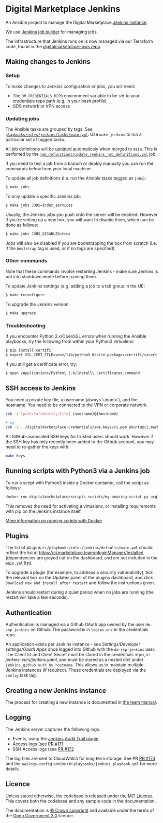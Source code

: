 # Digital Marketplace Jenkins

An Ansible project to manage the Digital Marketplace [Jenkins instance](https://ci.marketplace.team/).

We use [Jenkins job builder](https://jenkins-job-builder.readthedocs.org/en/latest/index.html) for managing jobs.

The infrastructure that Jenkins runs on is now managed via our Terraform code, found in the [digitalmarketplace-aws
repo](https://github.com/alphagov/digitalmarketplace-aws/tree/master/terraform/modules/jenkins).

## Making changes to Jenkins

### Setup

To make changes to Jenkins configuration or jobs, you will need:

 * The `DM_CREDENTIALS_REPO` environment variable to be set to your credentials repo path (e.g. in your bash profile)
 * GDS network or VPN access

### Updating jobs

The Ansible tasks are grouped by tags. See [`playbooks/roles/jenkins/tasks/main.yml`](playbooks/roles/jenkins/tasks/main.yml). Use `make jenkins` to run a particular set of tagged tasks.

All job definitions will be updated automaticaly when merged to `main`. This is perfomed by the [`job_definitions/update_jenkins_job_definitions.yml`](job_definitions/update_jenkins_job_definitions.yml) job.

If you need to test a job from a branch or deploy manually you can run the commands below from your local machine:

To update all job definitions (i.e. run the Ansible tasks tagged as `jobs`):
```bash
$ make jobs
```

To only update a specific Jenkins job:
```bash
$ make jobs JOBS=index_services
```

Usually, the Jenkins jobs you push onto the server will be enabled. However if you're setting up a new box, you will
want to disable them, which can be done as follows:
```bash
$ make jobs JOBS_DISABLED=true
```

Jobs will also be disabled if you are bootstrapping the box from scratch (i.e. if the `bootstrap`
tag is used, or if no tags are specified).

### Other commands

Note that these commands involve restarting Jenkins - make sure Jenkins is put into shutdown mode
before running them.

To update Jenkins settings (e.g. adding a job to a tab group in the UI):
```bash
$ make reconfigure
```

To upgrade the Jenkins version:
```bash
$ make upgrade
```

### Troubleshooting

If you encounter Python 3.x/OpenSSL errors when running the Ansible playbooks, try the following from within your Python3 virtualenv:

```bash
$ pip install certifi
$ export SSL_CERT_FILE=venv/lib/python3.6/site-packages/certifi/cacert.pem
```

If you still get a certificate error, try:

```bash
$ open /Applications/Python\ 3.6/Install\ Certificates.command
```

## SSH access to Jenkins

You need a private key file, a username (always 'ubuntu'), and the hostname. You need to be connected to the VPN or corporate network.

```bash
ssh -i [path/to/identity/file] {username}@{hostname}

# eg
ssh -i ../digitalmarketplace-credentials/aws-keys/ci.pem ubuntu@ci.marketplace.team
```

All GitHub-associated SSH keys for trusted users should work. However if the SSH key has only recently
been added to the Github account, you may need to re-gather the keys with:

```bash
make keys
```

## Running scripts with Python3 via a Jenkins job

To run a script with Python3 inside a Docker container, call the script as follows:

```bash
docker run digitalmarketplace/scripts scripts/my-amazing-script.py arg1 arg2 ...
```

This removes the need for activating a virtualenv, or installing requirements with pip on the Jenkins
instance itself.

[More information on running scripts with Docker](https://github.com/alphagov/digitalmarketplace-scripts#running-scripts-with-docker)


## Plugins

The list of plugins in `/playbooks/roles/jenkins/defaults/main.yml` should reflect the list at https://ci.marketplace.team/pluginManager/installed (dependencies
are greyed out on the dashboard, and are not included in the `main.yml` list).

To upgrade a plugin (for example, to address a security vulnerability), tick the relevant box on the Updates panel of the plugins dashboard, and
 click `Download now and install after restart` and follow the instructions given.

Jenkins should restart during a quiet period when no jobs are running (the restart will take a few seconds).


## Authentication

Authentication is managed via a Github OAuth app owned by the user `dm-ssp-jenkins` on
Github. The password is in `logins.enc` in the credentials repo.

An application exists per Jenkins instance - see *Settings/Developer settings/Oauth Apps* once logged into Github with
the `dm-ssp-jenkins` user. The Client ID and Client Secret must be stored in the credentials repo, in
*jenkins-vars/jenkins.yaml*, and must be stored as a nested dict under `jenkins_github_auth_by_hostname`. This allows
us to maintain multiple Jenkins instances (if required). These credentials are deployed via the `config` task tag.

## Creating a new Jenkins instance

The process for creating a new instance is documented in [the team manual](https://alphagov.github.io/digitalmarketplace-manual/2nd-line-runbook/rebuilding-jenkins.html).

## Logging

The Jenkins server captures the following logs:

- Events, using the [Jenkins Audit Trail plugin](https://wiki.jenkins.io/display/JENKINS/Audit+Trail+Plugin)
- Access logs (see [PR #171](https://github.com/alphagov/digitalmarketplace-jenkins/pull/171)
- SSH Access logs (see [PR #172](https://github.com/alphagov/digitalmarketplace-jenkins/pull/172)

The log files are sent to CloudWatch for long term storage. See PR [PR #173](https://github.com/alphagov/digitalmarketplace-jenkins/pull/173)
and the `awslogs-config` section in `playbooks/jenkins_playbook.yml` for more details.

## Licence

Unless stated otherwise, the codebase is released under [the MIT License][mit].
This covers both the codebase and any sample code in the documentation.

The documentation is [&copy; Crown copyright][copyright] and available under the terms
of the [Open Government 3.0][ogl] licence.

[mit]: LICENCE
[copyright]: http://www.nationalarchives.gov.uk/information-management/re-using-public-sector-information/uk-government-licensing-framework/crown-copyright/
[ogl]: http://www.nationalarchives.gov.uk/doc/open-government-licence/version/3/
